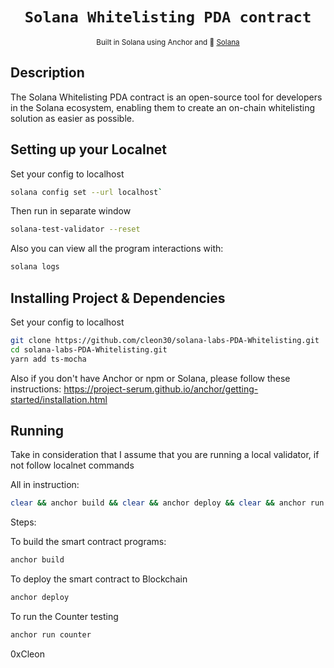 <div align="center">
  <h1>
    <code>Solana Whitelisting PDA contract</code>
  </h1>

  
  <sub>
    Built in Solana using Anchor and 🦀  <a href="https://solana.com/es" target="_blank">Solana</a>
    
  </sub>
  
</div>

## Description

The Solana Whitelisting PDA contract is an open-source tool for developers in the Solana ecosystem, enabling them to create an on-chain whitelisting solution as easier as possible. 

## Setting up your Localnet

Set your config to localhost
```bash
solana config set --url localhost`
```
Then run in separate window
```bash
solana-test-validator --reset
````
Also you can view all the program interactions with:
```bash
solana logs
```

## Installing Project & Dependencies 

Set your config to localhost
```bash
git clone https://github.com/cleon30/solana-labs-PDA-Whitelisting.git
cd solana-labs-PDA-Whitelisting.git
yarn add ts-mocha
```
Also if you don't have Anchor or npm or Solana, please follow these instructions: https://project-serum.github.io/anchor/getting-started/installation.html

## Running


Take in consideration that I assume that you are running a local validator, if not follow localnet commands

All in instruction:
```bash
clear && anchor build && clear && anchor deploy && clear && anchor run counter
```

Steps:

To build the smart contract programs:
```bash
anchor build
```
To deploy the smart contract to Blockchain
```bash
anchor deploy
```
To run the Counter testing
```bash
anchor run counter
```

0xCleon
